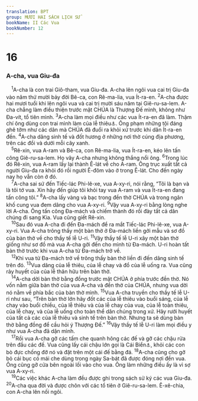 ```yaml
---
translation: BPT
group: MƯƠI HAI SÁCH LỊCH SỬ
bookName: II Các Vua 
bookNumber: 12
---
```


<div class="title"><h1>16</h1><h3>A-cha, vua Giu-đa</h3></div>
<span class="verse 2vua_16_1"> <sup>1</sup>A-cha là con trai Giô-tham, vua Giu-đa. A-cha lên ngôi vua cai trị Giu-đa vào năm thứ mười bảy đời Bê-ca, con Rê-ma-lia, vua Ít-ra-en.</span>
<span class="verse 2vua_16_2"><sup>2</sup>A-cha được hai mươi tuổi khi lên ngôi vua và cai trị mười sáu năm tại Giê-ru-sa-lem. A-cha chẳng làm điều thiện trước mặt CHÚA là Thượng Đế mình, không như Đa-vít, tổ tiên mình.</span>
<span class="verse 2vua_16_3"><sup>3</sup>A-cha làm mọi điều như các vua Ít-ra-en đã làm. Thậm chí ông dùng con trai mình làm của lễ thiêu<a data-toggle="tooltip" data-placement="bottom" title="Nguyên văn, “đưa con trai mình qua lửa.”">⚓</a>. Ông phạm những tội đáng ghê tởm như các dân mà CHÚA đã đuổi ra khỏi xứ trước khi dân Ít-ra-en đến.</span>
<span class="verse 2vua_16_4"><sup>4</sup>A-cha dâng sinh tế và đốt hương ở những nơi thờ cúng địa phương, trên các đồi và dưới mỗi cây xanh.<br/></span>
<span class="verse 2vua_16_5"> <sup>5</sup>Rê-xin, vua A-ram và Bê-ca, con Rê-ma-lia, vua Ít-ra-en, kéo lên tấn công Giê-ru-sa-lem. Họ vây A-cha nhưng không thắng nổi ông.</span>
<span class="verse 2vua_16_6"><sup>6</sup>Trong lúc đó Rê-xin, vua A-ram lấy lại thành Ê-lát về cho A-ram. Ông trục xuất tất cả người Giu-đa ra khỏi đó rồi người Ê-đôm vào ở trong Ê-lát. Cho đến ngày nay họ vẫn còn ở đó.<br/></span>
<span class="verse 2vua_16_7"> <sup>7</sup>A-cha sai sứ đến Tiếc-lác Phi-lê-xe, vua A-xy-ri, nói rằng, “Tôi là bạn và là tôi tớ vua. Xin hãy đến giúp tôi khỏi tay vua A-ram và vua Ít-ra-en đang tấn công tôi.”</span>
<span class="verse 2vua_16_8"><sup>8</sup>A-cha lấy vàng và bạc trong đền thờ CHÚA và trong ngân khố cung vua đem dâng cho vua A-xy-ri.</span>
<span class="verse 2vua_16_9"><sup>9</sup>Vậy vua A-xy-ri bằng lòng nghe lời A-cha. Ông tấn công Đa-mách và chiếm thành đó rồi đày tất cả dân chúng đi sang Kia. Vua cũng giết Rê-xin.<br/></span>
<span class="verse 2vua_16_10"> <sup>10</sup>Sau đó vua A-cha đi đến Đa-mách để ra mắt Tiếc-lác Phi-lê-xe, vua A-xy-ri. Vua A-cha trông thấy một bàn thờ ở Đa-mách liền gởi mẫu và sơ đồ của bàn thờ về cho thầy tế lễ U-ri.</span>
<span class="verse 2vua_16_11"><sup>11</sup>Vậy thầy tế lễ U-ri xây một bàn thờ giống như sơ đồ mà vua A-cha gởi đến cho mình từ Đa-mách. U-ri hoàn tất bàn thờ trước khi vua A-cha từ Đa-mách trở về.<br/></span>
<span class="verse 2vua_16_12"> <sup>12</sup>Khi vua từ Đa-mách trở về trông thấy bàn thờ liền đi đến dâng sinh tế trên đó.</span>
<span class="verse 2vua_16_13"><sup>13</sup>Vua dâng của lễ thiêu, của lễ chay và đổ của lễ uống ra. Vua cũng rảy huyết của của lễ thân hữu trên bàn thờ.<br/></span>
<span class="verse 2vua_16_14"> <sup>14</sup>A-cha dời bàn thờ bằng đồng trước mặt CHÚA ở phía trước đền thờ. Nó vốn nằm giữa bàn thờ của vua A-cha và đền thờ của CHÚA, nhưng vua dời nó nằm về phía bắc của bàn thờ mình.</span>
<span class="verse 2vua_16_15"><sup>15</sup>Vua A-cha truyền cho thầy tế lễ U-ri như sau, “Trên bàn thờ lớn hãy đốt các của lễ thiêu vào buổi sáng, của lễ chay vào buổi chiều, của lễ thiêu và của lễ chay của vua, của lễ toàn thiêu, của lễ chay, và của lễ uống cho toàn thể dân chúng trong xứ. Hãy rưới huyết của tất cả các của lễ thiêu và sinh tế trên bàn thờ. Nhưng ta sẽ dùng bàn thờ bằng đồng để cầu hỏi ý Thượng Đế.”</span>
<span class="verse 2vua_16_16"><sup>16</sup>Vậy thầy tế lễ U-ri làm mọi điều y như vua A-cha đã dặn mình.<br/></span>
<span class="verse 2vua_16_17"> <sup>17</sup>Rồi vua A-cha gỡ các tấm che quanh hông các đế và gỡ các chậu rửa trên đầu các đế. Vua cũng lấy cái chậu lớn gọi là Cái Biển<a data-toggle="tooltip" data-placement="bottom" title="Một bồn lớn chứa nước.">⚓</a>, khỏi các con bò đực chống đỡ nó và đặt trên một cái đế bằng đá.</span>
<span class="verse 2vua_16_18"><sup>18</sup>A-cha cũng cho gỡ bỏ cái bục có mái che dùng trong ngày Sa-bát đã được đóng nơi đền vua. Ông cũng gỡ cửa bên ngoài lối vào cho vua. Ông làm những điều ấy là vì sợ vua A-xy-ri.<br/></span>
<span class="verse 2vua_16_19"> <sup>19</sup>Các việc khác A-cha làm đều được ghi trong sách sử ký các vua Giu-đa.</span>
<span class="verse 2vua_16_20"><sup>20</sup>A-cha qua đời và được chôn với các tổ tiên ở Giê-ru-sa-lem. Ê-xê-chia, con A-cha lên nối ngôi.<br/></span>
